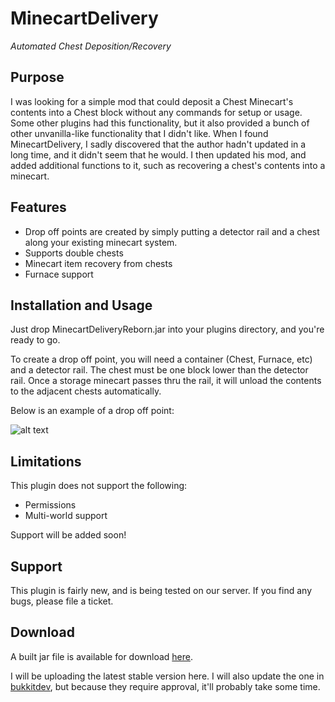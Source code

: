 MinecartDelivery
=============

_Automated Chest Deposition/Recovery_

Purpose
------------

I was looking for a simple mod that could deposit a Chest Minecart's contents into a Chest block without any commands for setup or usage. Some other plugins had this functionality, but it also provided a bunch of other unvanilla-like functionality that I didn't like. When I found MinecartDelivery, I sadly discovered that the author hadn't updated in a long time, and it didn't seem that he would. I then updated his mod, and added additional functions to it, such as recovering a chest's contents into a minecart.

Features
------------

* Drop off points are created by simply putting a detector rail and a chest along your existing minecart system.
* Supports double chests
* Minecart item recovery from chests
* Furnace support

Installation and Usage
------------------------------

Just drop MinecartDeliveryReborn.jar into your plugins directory, and you're ready to go.

To create a drop off point, you will need a container (Chest, Furnace, etc) and a detector rail. The chest must be one block lower than the detector rail. Once a storage minecart passes thru the rail, it will unload the contents to the adjacent chests automatically.

Below is an example of a drop off point:

![alt text](http://dev.bukkit.org/media/images/36/882/2011-12-26_15.35.08.png)

Limitations
---------------

This plugin does not support the following:

* Permissions
* Multi-world support

Support will be added soon!

Support
-----------

This plugin is fairly new, and is being tested on our server. If you find any bugs, please file a ticket.

Download
--------

A built jar file is available for download [here](https://github.com/downloads/shinyquagsire23/MinecartDeliveryReborn/MinecartDeliveryReborn.jar).

I will be uploading the latest stable version here. I will also update the one in [bukkitdev](http://dev.bukkit.org/server-mods/minecartdeliveryreborn/), but because they require approval, it'll probably take some time.
